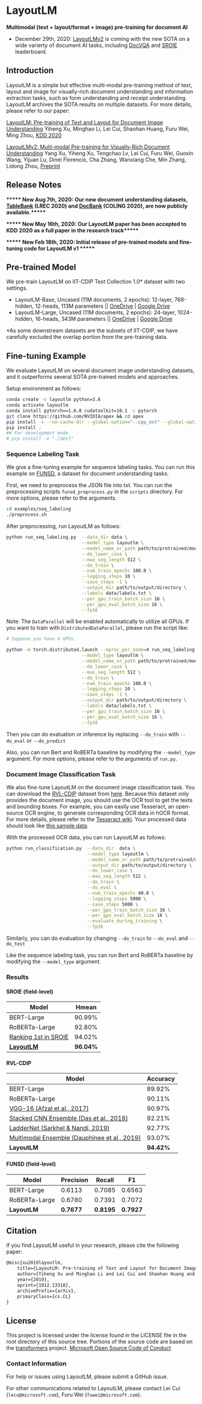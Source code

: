 # LayoutLM
**Multimodal (text + layout/format + image) pre-training for document AI**

- December 29th, 2020: [LayoutLMv2](https://arxiv.org/abs/2012.14740) is coming with the new SOTA on a wide varierty of document AI tasks, including [DocVQA](https://rrc.cvc.uab.es/?ch=17&com=evaluation&task=1) and [SROIE](https://rrc.cvc.uab.es/?ch=13&com=evaluation&task=3) leaderboard.

## Introduction

LayoutLM is a simple but effective multi-modal pre-training method of text, layout and image for visually-rich document understanding and information extraction tasks, such as form understanding and receipt understanding. LayoutLM archives the SOTA results on multiple datasets. For more details, please refer to our paper: 

[LayoutLM: Pre-training of Text and Layout for Document Image Understanding](https://arxiv.org/abs/1912.13318)
Yiheng Xu, Minghao Li, Lei Cui, Shaohan Huang, Furu Wei, Ming Zhou, [KDD 2020](https://www.kdd.org/kdd2020/accepted-papers)

[LayoutLMv2: Multi-modal Pre-training for Visually-Rich Document Understanding](https://arxiv.org/abs/2012.14740)
Yang Xu, Yiheng Xu, Tengchao Lv, Lei Cui, Furu Wei, Guoxin Wang, Yijuan Lu, Dinei Florencio, Cha Zhang, Wanxiang Che, Min Zhang, Lidong Zhou, [Preprint](#)

## Release Notes
**\*\*\*\*\* New Aug 7th, 2020: Our new document understanding datasets, [TableBank](https://doc-analysis.github.io/tablebank-page/) (LREC 2020) and [DocBank](https://doc-analysis.github.io/docbank-page/) (COLING 2020), are now publicly available.\*\*\*\*\***

**\*\*\*\*\* New May 16th, 2020: Our LayoutLM paper has been accepted to KDD 2020 as a full paper in the research track\*\*\*\*\***

**\*\*\*\*\* New Feb 18th, 2020: Initial release of pre-trained models and fine-tuning code for LayoutLM v1 \*\*\*\*\***

## Pre-trained Model

We pre-train LayoutLM on IIT-CDIP Test Collection 1.0\* dataset with two settings. 

* LayoutLM-Base, Uncased (11M documents, 2 epochs): 12-layer, 768-hidden, 12-heads, 113M parameters || [OneDrive](https://1drv.ms/u/s!ApPZx_TWwibInS3JD3sZlPpQVZ2b?e=bbTfmM) | [Google Drive](https://drive.google.com/open?id=1Htp3vq8y2VRoTAwpHbwKM0lzZ2ByB8xM)
* LayoutLM-Large, Uncased (11M documents, 2 epochs): 24-layer, 1024-hidden, 16-heads, 343M parameters || [OneDrive](https://1drv.ms/u/s!ApPZx_TWwibInSy2nj7YabBsTWNa?e=p4LQo1) | [Google Drive](https://drive.google.com/open?id=1tatUuWVuNUxsP02smZCbB5NspyGo7g2g)

\*As some downstream datasets are the subsets of IIT-CDIP, we have carefully excluded the overlap portion from the pre-training data.

## Fine-tuning Example

We evaluate LayoutLM on several document image understanding datasets, and it outperforms several SOTA pre-trained models and approaches.

Setup environment as follows:

~~~bash
conda create -n layoutlm python=3.6
conda activate layoutlm
conda install pytorch==1.6.0 cudatoolkit=10.1 -c pytorch
git clone https://github.com/NVIDIA/apex && cd apex
pip install -v --no-cache-dir --global-option="--cpp_ext" --global-option="--cuda_ext" ./
pip install .
## For development mode
# pip install -e ".[dev]"
~~~

### Sequence Labeling Task


We give a fine-tuning example for sequence labeling tasks. You can run this example on [FUNSD](https://guillaumejaume.github.io/FUNSD/), a dataset for document understanding tasks.

First, we need to preprocess the JSON file into txt. You can run the preprocessing scripts `funsd_preprocess.py` in the `scripts` directory. For more options, please refer to the arguments.

~~~bash
cd examples/seq_labeling
./preprocess.sh
~~~

After preprocessing, run LayoutLM as follows:

~~~bash
python run_seq_labeling.py  --data_dir data \
                            --model_type layoutlm \
                            --model_name_or_path path/to/pretrained/model/directory \
                            --do_lower_case \
                            --max_seq_length 512 \
                            --do_train \
                            --num_train_epochs 100.0 \
                            --logging_steps 10 \
                            --save_steps -1 \
                            --output_dir path/to/output/directory \
                            --labels data/labels.txt \
                            --per_gpu_train_batch_size 16 \
                            --per_gpu_eval_batch_size 16 \
                            --fp16
~~~

Note: The `DataParallel` will be enabled automatically to utilize all GPUs. If you want to train with `DistributedDataParallel`, please run the script like:

~~~bash
# Suppose you have 4 GPUs. 

python -m torch.distributed.launch --nproc_per_node=4 run_seq_labeling.py  --data_dir data \
                            --model_type layoutlm \
                            --model_name_or_path path/to/pretrained/model/directory \
                            --do_lower_case \
                            --max_seq_length 512 \
                            --do_train \
                            --num_train_epochs 100.0 \
                            --logging_steps 10 \
                            --save_steps -1 \
                            --output_dir path/to/output/directory \
                            --labels data/labels.txt \
                            --per_gpu_train_batch_size 16 \
                            --per_gpu_eval_batch_size 16 \
                            --fp16
~~~



Then you can do evaluation or inference by replacing `--do_train` with `--do_eval` or `--do_predict`

Also, you can run Bert and RoBERTa baseline by modifying the `--model_type` argument. For more options, please refer to the arguments of `run.py`.

### Document Image Classification Task

We also fine-tune LayoutLM on the document image classification task. You can download the [RVL-CDIP](https://www.cs.cmu.edu/~aharley/rvl-cdip/) dataset from [here](https://www.cs.cmu.edu/~aharley/rvl-cdip/). Because this dataset only provides the document image, you should use the OCR tool to get the texts and bounding boxes. For example, you can easily use Tesseract, an open-source OCR engine, to generate corresponding OCR data in hOCR format. For more details, please refer to the [Tesseract wiki](https://github.com/tesseract-ocr/tesseract/wiki). Your processed data should look like [this sample data](https://1drv.ms/u/s!ApPZx_TWwibInTlBa5q3tQ7QUdH_?e=UZLVFw). 

With the processed OCR data, you can run LayoutLM as follows:

~~~bash
python run_classification.py  --data_dir  data \
                              --model_type layoutlm \
                              --model_name_or_path path/to/pretrained/model/directory \
                              --output_dir path/to/output/directory \
                              --do_lower_case \
                              --max_seq_length 512 \
                              --do_train \
                              --do_eval \
                              --num_train_epochs 40.0 \
                              --logging_steps 5000 \
                              --save_steps 5000 \
                              --per_gpu_train_batch_size 16 \
                              --per_gpu_eval_batch_size 16 \
                              --evaluate_during_training \
                              --fp16 
~~~

Similarly, you can do evaluation by changing `--do_train` to `--do_eval` and `--do_test`

Like the sequence labeling task, you can run Bert and RoBERTa baseline by modifying the `--model_type` argument.

### Results

#### SROIE (field-level)


| Model                                                        | Hmean      |
| ------------------------------------------------------------ | ---------- |
| BERT-Large                                                   | 90.99%     |
| RoBERTa-Large                                                | 92.80%     |
| [Ranking 1st in SROIE](https://rrc.cvc.uab.es/?ch=13&com=evaluation&task=3) | 94.02%     |
| [**LayoutLM**](https://rrc.cvc.uab.es/?ch=13&com=evaluation&view=method_info&task=3&m=71448) | **96.04%** |

#### RVL-CDIP

| Model                                                        | Accuracy   |
| ------------------------------------------------------------ | ---------- |
| BERT-Large                                                   | 89.92%     |
| RoBERTa-Large                                                | 90.11%     |
| [VGG-16 (Afzal et al., 2017)](https://arxiv.org/abs/1704.03557) | 90.97%     |
| [Stacked CNN Ensemble (Das et al., 2018)](https://arxiv.org/abs/1801.09321) | 92.21%     |
| [LadderNet (Sarkhel & Nandi, 2019)](https://www.ijcai.org/Proceedings/2019/0466.pdf) | 92.77%     |
| [Multimodal Ensemble (Dauphinee et al., 2019)](https://arxiv.org/abs/1912.04376) | 93.07%     |
| **LayoutLM**                                                 | **94.42%** |

#### FUNSD (field-level)

| Model         | Precision  | Recall     | F1         |
| ------------- | ---------- | ---------- | ---------- |
| BERT-Large    | 0.6113     | 0.7085     | 0.6563     |
| RoBERTa-Large | 0.6780     | 0.7391     | 0.7072     |
| **LayoutLM**  | **0.7677** | **0.8195** | **0.7927** |

## Citation

If you find LayoutLM useful in your research, please cite the following paper:

``` latex
@misc{xu2019layoutlm,
    title={LayoutLM: Pre-training of Text and Layout for Document Image Understanding},
    author={Yiheng Xu and Minghao Li and Lei Cui and Shaohan Huang and Furu Wei and Ming Zhou},
    year={2019},
    eprint={1912.13318},
    archivePrefix={arXiv},
    primaryClass={cs.CL}
}
```

## License

This project is licensed under the license found in the LICENSE file in the root directory of this source tree.
Portions of the source code are based on the [transformers](https://github.com/huggingface/transformers) project.
[Microsoft Open Source Code of Conduct](https://opensource.microsoft.com/codeofconduct)

### Contact Information

For help or issues using LayoutLM, please submit a GitHub issue.

For other communications related to LayoutLM, please contact Lei Cui (`lecu@microsoft.com`), Furu Wei (`fuwei@microsoft.com`).

